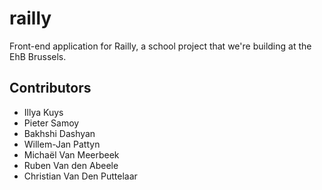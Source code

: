 # railly
Front-end application for Railly, a school project that we're building at the EhB Brussels.

## Contributors
* Illya Kuys
* Pieter Samoy
* Bakhshi Dashyan
* Willem-Jan Pattyn
* Michaël Van Meerbeek
* Ruben Van den Abeele
* Christian Van Den Puttelaar